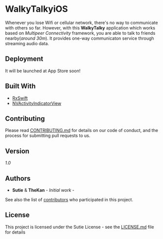 # WalkyTalkyiOS

Whenever you lose Wifi or cellular network, there's no way to communicate with others so far.
However, with this **WalkyTalky** application which works based on *Multipeer Connectivity* framework, you are able to talk to friends nearby(*around 30m*). 
It provides one-way communicaton service through streaming audio data.


## Deployment
It will be launched at App Store soon!

## Built With

* [RxSwift](https://github.com/ReactiveX/RxSwift/)
* [NVActivityIndicatorView](https://github.com/ninjaprox/NVActivityIndicatorView/)

## Contributing

Please read [CONTRIBUTING.md](https://gist.github.com/PurpleBooth/b24679402957c63ec426) for details on our code of conduct, and the process for submitting pull requests to us. 

## Version
 *1.0*

## Authors

* **Sutie** & **TheKan** - *Initial work* -

See also the list of [contributors](https://github.com/synature14/WalkyTalkyiOS/graphs/contributors) who participated in this project.

## License

This project is licensed under the Sutie License - see the [LICENSE.md](LICENSE.md) file for details
